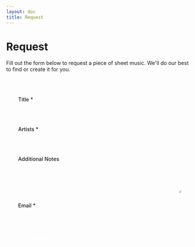 ```yaml
---
layout: doc
title: Request
---
```


# Request

Fill out the form below to request a piece of sheet music. We'll do our best to find or create it for you.

<form name="request" method="POST" data-netlify="true" netlify-honeypot="bot-field" class="request-form">
  <input type="hidden" name="form-name" value="request" />
  <input type="hidden" name="subject" value="Request for {title}" />
  <p class="hidden">
    <label>Don't fill this out if you're human: <input name="bot-field" /></label>
  </p>

  <div class="form-group">
    <label for="title">Title *</label>
    <input type="text" id="title" name="title" required />
  </div>

  <div class="form-group">
    <label for="artists">Artists *</label>
    <input type="text" id="artists" name="artists" required />
  </div>

  <div class="form-group">
    <label for="notes">Additional Notes</label>
    <textarea id="notes" name="notes" rows="4"></textarea>
  </div>

  <div class="form-group">
    <label for="email">Email *</label>
    <input type="email" id="email" name="email" required />
  </div>

  <button type="submit" class="submit-button">Submit Request</button>
</form>

<style>
.request-form {
  margin: 2rem auto;
  padding: 2rem;
  background: var(--vp-c-bg-soft);
  border-radius: 8px;
}

.form-group {
  margin-bottom: 1.5rem;
}

.form-group label {
  display: block;
  margin-bottom: 0.5rem;
  font-weight: 500;
}

.form-group input,
.form-group textarea {
  width: 100%;
  padding: 0.5rem;
  border: 1px solid var(--vp-c-border);
  border-radius: 4px;
  background: var(--vp-c-bg);
  color: var(--vp-c-text-1);
}

.form-group textarea {
  resize: vertical;
}

.submit-button {
  background: var(--vp-c-brand);
  color: white;
  border: none;
  padding: 0.75rem 1.5rem;
  border-radius: 4px;
  cursor: pointer;
  font-weight: 500;
  transition: background-color 0.2s;
}

.submit-button:hover {
  background: var(--vp-c-brand-dark);
}

.hidden {
  display: none;
}
</style> 